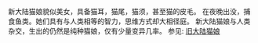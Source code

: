 新大陆猫娘貌似美女，具备猫耳，猫尾，猫须，甚至猫的皮毛。
在夜晚出没，捕食鱼类。她们具有与人类相等的智力，思维方式却大相径庭。
新大陆猫娘与人类杂交，生出的仍然是纯种猫娘，仅有少量变异几率。
参见: [旧大陆猫娘](https://github.com/kawabata-tomoko/Ashes_World/Race-and-Ecology/Old-mainland/猫娘.md "旧大陆猫娘")
